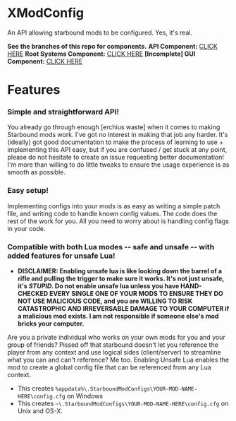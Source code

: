 # XModConfig
An API allowing starbound mods to be configured. Yes, it's real.

**See the branches of this repo for components.**
**API Component:** [CLICK HERE](https://github.com/XanTheDragon/XModConfig/tree/API)
**Root Systems Component:** [CLICK HERE](https://github.com/XanTheDragon/XModConfig/tree/RootSys)
**[Incomplete] GUI Component:** [CLICK HERE](https://github.com/XanTheDragon/XModConfig/tree/Interface)

# Features

### Simple and straightforward API!
You already go through enough [erchius waste] when it comes to making Starbound mods work. I've got no interest in making that job any harder. It's (ideally) got good documentation to make the process of learning to use + implementing this API easy, but if you are confused / get stuck at any point, please do not hesitate to create an issue requesting better documentation! I'm more than willing to do little tweaks to ensure the usage experience is as smooth as possible.

### Easy setup!
Implementing configs into your mods is as easy as writing a simple patch file, and writing code to handle known config values. The code does the rest of the work for you. All you need to worry about is handling config flags in your code.

### Compatible with both Lua modes -- safe and unsafe -- with added features for unsafe Lua!
* **DISCLAIMER: Enabling unsafe lua is like looking down the barrel of a rifle and pulling the trigger to make sure it works. It's not just unsafe, it's *STUPID*. Do not enable unsafe lua unless you have HAND-CHECKED EVERY SINGLE ONE OF YOUR MODS TO ENSURE THEY DO NOT USE MALICIOUS CODE, and you are WILLING TO RISK CATASTROPHIC AND IRREVERSABLE DAMAGE TO YOUR COMPUTER if a malicious mod exists. I am not responsible if someone else's mod bricks your computer.**

Are you a private individual who works on your own mods for you and your group of friends? Pissed off that starbound doesn't let you reference the player from any context and use logical sides (client/server) to streamline what you can and can't reference? Me too. Enabling Unsafe Lua enables the mod to create a global config file that can be referenced from any Lua context.
 - This creates `%appdata%\.StarboundModConfigs\YOUR-MOD-NAME-HERE\config.cfg` on Windows
 - This creates `~\.StarboundModConfigs\YOUR-MOD-NAME-HERE\config.cfg` on Unix and OS-X.
